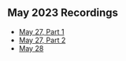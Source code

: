 ## May 2023 Recordings

- [May 27, Part 1](https://share.getcloudapp.com/jkuRrr6J)
- [May 27, Part 2](https://share.getcloudapp.com/wbuL115l)
- [May 28](https://share.getcloudapp.com/Apug610O)

